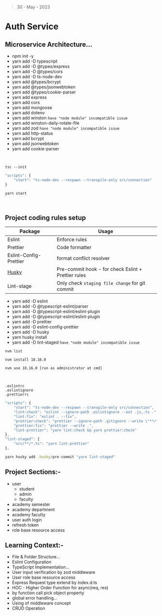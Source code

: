 > 30 - May - 2023

# Auth Service

## Microservice Architecture...

- npm init -y
- yarn add -D typescript
- yarn add -D @types/express
- yarn add -D @types/cors
- yarn add -D ts-node-dev
- yarn add @types/bcrypt
- yarn add @types/jsonwebtoken
- yarn add @types/cookie-parser
- yarn add express
- yarn add cors
- yarn add mongoose
- yarn add dotenv
- yarn add winston `have "node module" incompatible issue`
- yarn add winston-daily-rotate-file
- yarn add zod `have "node module" incompatible issue`
- yarn add http-status
- yarn add bcrypt
- yarn add jsonwebtoken
- yarn add cookie-parser

<br />

```
tsc --init
```

```js
"scripts": {
    "start": "ts-node-dev --respawn --transpile-only src/connection"
}

yarn start
```

<br />

## Project coding rules setup

| Package                | Usage                                               |
| ---------------------- | --------------------------------------------------- |
| Eslint                 | Enforce rules                                       |
| Prettier               | Code formatter                                      |
| Eslint-Config-Prettier | format conflict resolver                            |
| [Husky][link]          | Pre-commit hook - for check Eslint + Prettier rules |
| Lint-stage             | Only check `staging file change` for git commit     |

- yarn add -D eslint
- yarn add -D @typescript-eslint/parser
- yarn add -D @typescript-eslint/eslint-plugin
- yarn add -D @typescript-eslint/eslint-plugin
- yarn add -D prettier
- yarn add -D eslint-config-prettier
- yarn add -D husky
- yarn husky install
- yarn add -D lint-staged `have "node module" incompatible issue`

```
nvm list

nvm install 18.16.0

nvm use 18.16.0 [run as administrator at cmd]
```

<br />

```
.eslintrc
.eslintignore
.prettierrc
```

```js
"scripts": {
    "start": "ts-node-dev --respawn --transpile-only src/connection",
    "lint:check": "eslint --ignore-path .eslintignore --ext .js,.ts .",
    "lint:fix": "eslint . --fix",
    "prettier:check": "prettier --ignore-path .gitignore --write \"**/*.+(js|ts|json)\"",
    "prettier:fix": "prettier --write .",
    "lint-prettier": "yarn lint:check && yarn prettier:check"
},
"lint-staged": {
    "src/**/*.ts": "yarn lint-prettier"
},
```

```js
yarn husky add .husky/pre-commit "yarn lint-staged"
```

[link]: https://typicode.github.io/husky/getting-started.html

## Project Sections:-

- user
  - student
  - admin
  - faculty
- academy semester
- academy department
- academy faculty
- user auth login
- refresh token
- role base resource access

## Learning Context:-

- File & Folder Structure...
- Eslint Configuration
- TypeScript Implementation...
- User input verification by zod middleware
- User role base resource access
- Express Request type extend by index.d.ts
- HOC - Higher Order Function for async(req, res)
- by function call pick object property
- global error handling...
- Using of middleware concept
- CRUD Operation
